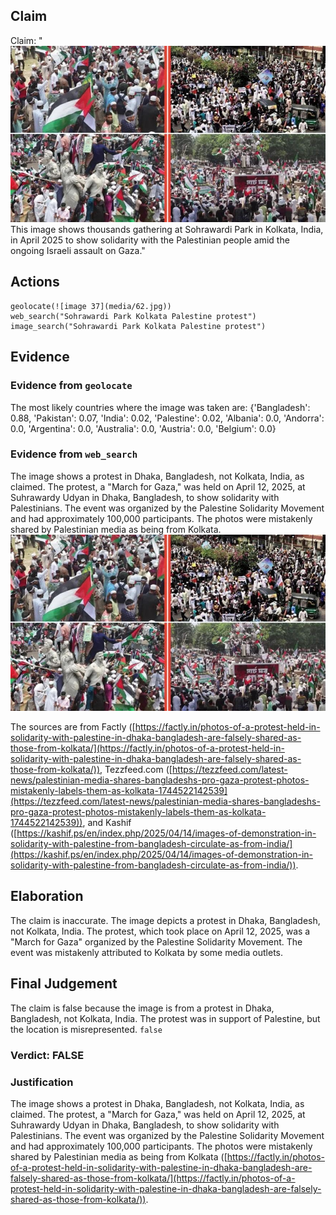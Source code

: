 ## Claim
Claim: "![image 37](media/62.jpg) This image shows thousands gathering at Sohrawardi Park in Kolkata, India, in April 2025 to show solidarity with the Palestinian people amid the ongoing Israeli assault on Gaza."

## Actions
```
geolocate(![image 37](media/62.jpg))
web_search("Sohrawardi Park Kolkata Palestine protest")
image_search("Sohrawardi Park Kolkata Palestine protest")
```

## Evidence
### Evidence from `geolocate`
The most likely countries where the image was taken are: {'Bangladesh': 0.88, 'Pakistan': 0.07, 'India': 0.02, 'Palestine': 0.02, 'Albania': 0.0, 'Andorra': 0.0, 'Argentina': 0.0, 'Australia': 0.0, 'Austria': 0.0, 'Belgium': 0.0}

### Evidence from `web_search`
The image shows a protest in Dhaka, Bangladesh, not Kolkata, India, as claimed. The protest, a "March for Gaza," was held on April 12, 2025, at Suhrawardy Udyan in Dhaka, Bangladesh, to show solidarity with Palestinians. The event was organized by the Palestine Solidarity Movement and had approximately 100,000 participants. The photos were mistakenly shared by Palestinian media as being from Kolkata. ![image 37](media/62.jpg)

The sources are from Factly ([https://factly.in/photos-of-a-protest-held-in-solidarity-with-palestine-in-dhaka-bangladesh-are-falsely-shared-as-those-from-kolkata/](https://factly.in/photos-of-a-protest-held-in-solidarity-with-palestine-in-dhaka-bangladesh-are-falsely-shared-as-those-from-kolkata/)), Tezzfeed.com ([https://tezzfeed.com/latest-news/palestinian-media-shares-bangladeshs-pro-gaza-protest-photos-mistakenly-labels-them-as-kolkata-1744522142539](https://tezzfeed.com/latest-news/palestinian-media-shares-bangladeshs-pro-gaza-protest-photos-mistakenly-labels-them-as-kolkata-1744522142539)), and Kashif ([https://kashif.ps/en/index.php/2025/04/14/images-of-demonstration-in-solidarity-with-palestine-from-bangladesh-circulate-as-from-india/](https://kashif.ps/en/index.php/2025/04/14/images-of-demonstration-in-solidarity-with-palestine-from-bangladesh-circulate-as-from-india/)).


## Elaboration
The claim is inaccurate. The image depicts a protest in Dhaka, Bangladesh, not Kolkata, India. The protest, which took place on April 12, 2025, was a "March for Gaza" organized by the Palestine Solidarity Movement. The event was mistakenly attributed to Kolkata by some media outlets.


## Final Judgement
The claim is false because the image is from a protest in Dhaka, Bangladesh, not Kolkata, India. The protest was in support of Palestine, but the location is misrepresented. `false`

### Verdict: FALSE

### Justification
The image shows a protest in Dhaka, Bangladesh, not Kolkata, India, as claimed. The protest, a "March for Gaza," was held on April 12, 2025, at Suhrawardy Udyan in Dhaka, Bangladesh, to show solidarity with Palestinians. The event was organized by the Palestine Solidarity Movement and had approximately 100,000 participants. The photos were mistakenly shared by Palestinian media as being from Kolkata ([https://factly.in/photos-of-a-protest-held-in-solidarity-with-palestine-in-dhaka-bangladesh-are-falsely-shared-as-those-from-kolkata/](https://factly.in/photos-of-a-protest-held-in-solidarity-with-palestine-in-dhaka-bangladesh-are-falsely-shared-as-those-from-kolkata/)).
